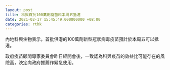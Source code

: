 ```yaml
---
layout: post
title: 科興首批100萬劑疫苗料本周五抵港
date: 2021-02-17 15:45:49.000000000 +08:00
categories: rthk
---
```


內地科興生物表示，首批供港的100萬劑新型冠狀病毒疫苗預計於本周五可以抵港。

政府疫苗顧問專家委員會昨日經開會後，一致認為科興疫苗的效益比可能存在的風險高，決定向政府推薦作緊急使用。
